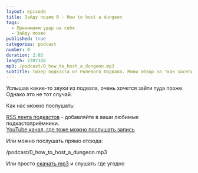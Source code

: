 ```yaml
---
layout: episode
title: Зайду позже 0 - How to host a dungeon
tags:
  - Принимаем удар на себя
  - Зайду позже
published: true
categories: podcast
number: 0
duration: 2:03
length: 2397328
mp3: /podcast/0_how_to_host_a_dungeon.mp3
subtitle: Тизер подкаста от Ролевого Подвала. Мини обзор на "как заселить подземелье" на 2 минуты
---
```

Услышав какие-то звуки из подвала, очень хочется зайти туда позже. Однако это не тот случай.

Как нас можно послушать:

[RSS лента подкастов](/podcast-feed.xml) - добавляйте в ваши любимые подкастоприёмники.  
[YouTube канал, где тоже можно послушать запись](https://www.youtube.com/channel/UCr-09bDJ9wvDxTMmotgOeFg)

Или можно послушать прямо отсюда:

/podcast/0_how_to_host_a_dungeon.mp3

Или просто [скачать mp3](/podcast/0_how_to_host_a_dungeon.mp3) и слушать где угодно
